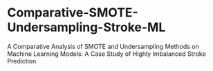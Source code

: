 # Comparative-SMOTE-Undersampling-Stroke-ML
A Comparative Analysis of SMOTE and Undersampling Methods on Machine Learning Models: A Case Study of Highly Imbalanced Stroke Prediction
